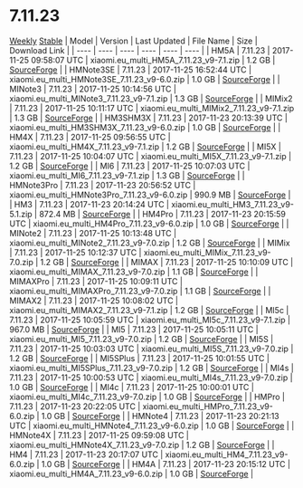 # 7.11.23
[Weekly](#Weekly)  [Stable](#Stable)
| Model | Version | Last Updated | File Name | Size | Download Link |
| ---- | ---- | ---- | ---- | ---- | ---- |
| HM5A | 7.11.23 | 2017-11-25 09:58:07 UTC | xiaomi.eu_multi_HM5A_7.11.23_v9-7.1.zip | 1.2 GB | [SourceForge](https://sourceforge.net/projects/xiaomi-eu-multilang-miui-roms/files/xiaomi.eu/MIUI-WEEKLY-RELEASES/7.11.23/xiaomi.eu_multi_HM5A_7.11.23_v9-7.1.zip/download) |
| HMNote3SE | 7.11.23 | 2017-11-25 16:52:44 UTC | xiaomi.eu_multi_HMNote3SE_7.11.23_v9-6.0.zip | 1.0 GB | [SourceForge](https://sourceforge.net/projects/xiaomi-eu-multilang-miui-roms/files/xiaomi.eu/MIUI-WEEKLY-RELEASES/7.11.23/xiaomi.eu_multi_HMNote3SE_7.11.23_v9-6.0.zip/download) |
| MINote3 | 7.11.23 | 2017-11-25 10:14:56 UTC | xiaomi.eu_multi_MINote3_7.11.23_v9-7.1.zip | 1.3 GB | [SourceForge](https://sourceforge.net/projects/xiaomi-eu-multilang-miui-roms/files/xiaomi.eu/MIUI-WEEKLY-RELEASES/7.11.23/xiaomi.eu_multi_MINote3_7.11.23_v9-7.1.zip/download) |
| MIMix2 | 7.11.23 | 2017-11-25 10:11:17 UTC | xiaomi.eu_multi_MIMix2_7.11.23_v9-7.1.zip | 1.3 GB | [SourceForge](https://sourceforge.net/projects/xiaomi-eu-multilang-miui-roms/files/xiaomi.eu/MIUI-WEEKLY-RELEASES/7.11.23/xiaomi.eu_multi_MIMix2_7.11.23_v9-7.1.zip/download) |
| HM3SHM3X | 7.11.23 | 2017-11-23 20:13:39 UTC | xiaomi.eu_multi_HM3SHM3X_7.11.23_v9-6.0.zip | 1.0 GB | [SourceForge](https://sourceforge.net/projects/xiaomi-eu-multilang-miui-roms/files/xiaomi.eu/MIUI-WEEKLY-RELEASES/7.11.23/xiaomi.eu_multi_HM3SHM3X_7.11.23_v9-6.0.zip/download) |
| HM4X | 7.11.23 | 2017-11-25 09:56:55 UTC | xiaomi.eu_multi_HM4X_7.11.23_v9-7.1.zip | 1.2 GB | [SourceForge](https://sourceforge.net/projects/xiaomi-eu-multilang-miui-roms/files/xiaomi.eu/MIUI-WEEKLY-RELEASES/7.11.23/xiaomi.eu_multi_HM4X_7.11.23_v9-7.1.zip/download) |
| MI5X | 7.11.23 | 2017-11-25 10:04:07 UTC | xiaomi.eu_multi_MI5X_7.11.23_v9-7.1.zip | 1.2 GB | [SourceForge](https://sourceforge.net/projects/xiaomi-eu-multilang-miui-roms/files/xiaomi.eu/MIUI-WEEKLY-RELEASES/7.11.23/xiaomi.eu_multi_MI5X_7.11.23_v9-7.1.zip/download) |
| MI6 | 7.11.23 | 2017-11-25 10:07:03 UTC | xiaomi.eu_multi_MI6_7.11.23_v9-7.1.zip | 1.3 GB | [SourceForge](https://sourceforge.net/projects/xiaomi-eu-multilang-miui-roms/files/xiaomi.eu/MIUI-WEEKLY-RELEASES/7.11.23/xiaomi.eu_multi_MI6_7.11.23_v9-7.1.zip/download) |
| HMNote3Pro | 7.11.23 | 2017-11-23 20:56:52 UTC | xiaomi.eu_multi_HMNote3Pro_7.11.23_v9-6.0.zip | 990.9 MB | [SourceForge](https://sourceforge.net/projects/xiaomi-eu-multilang-miui-roms/files/xiaomi.eu/MIUI-WEEKLY-RELEASES/7.11.23/xiaomi.eu_multi_HMNote3Pro_7.11.23_v9-6.0.zip/download) |
| HM3 | 7.11.23 | 2017-11-23 20:14:24 UTC | xiaomi.eu_multi_HM3_7.11.23_v9-5.1.zip | 872.4 MB | [SourceForge](https://sourceforge.net/projects/xiaomi-eu-multilang-miui-roms/files/xiaomi.eu/MIUI-WEEKLY-RELEASES/7.11.23/xiaomi.eu_multi_HM3_7.11.23_v9-5.1.zip/download) |
| HM4Pro | 7.11.23 | 2017-11-23 20:15:59 UTC | xiaomi.eu_multi_HM4Pro_7.11.23_v9-6.0.zip | 1.0 GB | [SourceForge](https://sourceforge.net/projects/xiaomi-eu-multilang-miui-roms/files/xiaomi.eu/MIUI-WEEKLY-RELEASES/7.11.23/xiaomi.eu_multi_HM4Pro_7.11.23_v9-6.0.zip/download) |
| MINote2 | 7.11.23 | 2017-11-25 10:13:48 UTC | xiaomi.eu_multi_MINote2_7.11.23_v9-7.0.zip | 1.2 GB | [SourceForge](https://sourceforge.net/projects/xiaomi-eu-multilang-miui-roms/files/xiaomi.eu/MIUI-WEEKLY-RELEASES/7.11.23/xiaomi.eu_multi_MINote2_7.11.23_v9-7.0.zip/download) |
| MIMix | 7.11.23 | 2017-11-25 10:12:37 UTC | xiaomi.eu_multi_MIMix_7.11.23_v9-7.0.zip | 1.2 GB | [SourceForge](https://sourceforge.net/projects/xiaomi-eu-multilang-miui-roms/files/xiaomi.eu/MIUI-WEEKLY-RELEASES/7.11.23/xiaomi.eu_multi_MIMix_7.11.23_v9-7.0.zip/download) |
| MIMAX | 7.11.23 | 2017-11-25 10:10:09 UTC | xiaomi.eu_multi_MIMAX_7.11.23_v9-7.0.zip | 1.1 GB | [SourceForge](https://sourceforge.net/projects/xiaomi-eu-multilang-miui-roms/files/xiaomi.eu/MIUI-WEEKLY-RELEASES/7.11.23/xiaomi.eu_multi_MIMAX_7.11.23_v9-7.0.zip/download) |
| MIMAXPro | 7.11.23 | 2017-11-25 10:09:11 UTC | xiaomi.eu_multi_MIMAXPro_7.11.23_v9-7.0.zip | 1.1 GB | [SourceForge](https://sourceforge.net/projects/xiaomi-eu-multilang-miui-roms/files/xiaomi.eu/MIUI-WEEKLY-RELEASES/7.11.23/xiaomi.eu_multi_MIMAXPro_7.11.23_v9-7.0.zip/download) |
| MIMAX2 | 7.11.23 | 2017-11-25 10:08:02 UTC | xiaomi.eu_multi_MIMAX2_7.11.23_v9-7.1.zip | 1.2 GB | [SourceForge](https://sourceforge.net/projects/xiaomi-eu-multilang-miui-roms/files/xiaomi.eu/MIUI-WEEKLY-RELEASES/7.11.23/xiaomi.eu_multi_MIMAX2_7.11.23_v9-7.1.zip/download) |
| MI5c | 7.11.23 | 2017-11-25 10:05:59 UTC | xiaomi.eu_multi_MI5c_7.11.23_v9-7.1.zip | 967.0 MB | [SourceForge](https://sourceforge.net/projects/xiaomi-eu-multilang-miui-roms/files/xiaomi.eu/MIUI-WEEKLY-RELEASES/7.11.23/xiaomi.eu_multi_MI5c_7.11.23_v9-7.1.zip/download) |
| MI5 | 7.11.23 | 2017-11-25 10:05:11 UTC | xiaomi.eu_multi_MI5_7.11.23_v9-7.0.zip | 1.2 GB | [SourceForge](https://sourceforge.net/projects/xiaomi-eu-multilang-miui-roms/files/xiaomi.eu/MIUI-WEEKLY-RELEASES/7.11.23/xiaomi.eu_multi_MI5_7.11.23_v9-7.0.zip/download) |
| MI5S | 7.11.23 | 2017-11-25 10:03:03 UTC | xiaomi.eu_multi_MI5S_7.11.23_v9-7.0.zip | 1.2 GB | [SourceForge](https://sourceforge.net/projects/xiaomi-eu-multilang-miui-roms/files/xiaomi.eu/MIUI-WEEKLY-RELEASES/7.11.23/xiaomi.eu_multi_MI5S_7.11.23_v9-7.0.zip/download) |
| MI5SPlus | 7.11.23 | 2017-11-25 10:01:55 UTC | xiaomi.eu_multi_MI5SPlus_7.11.23_v9-7.0.zip | 1.2 GB | [SourceForge](https://sourceforge.net/projects/xiaomi-eu-multilang-miui-roms/files/xiaomi.eu/MIUI-WEEKLY-RELEASES/7.11.23/xiaomi.eu_multi_MI5SPlus_7.11.23_v9-7.0.zip/download) |
| MI4s | 7.11.23 | 2017-11-25 10:00:53 UTC | xiaomi.eu_multi_MI4s_7.11.23_v9-7.0.zip | 1.0 GB | [SourceForge](https://sourceforge.net/projects/xiaomi-eu-multilang-miui-roms/files/xiaomi.eu/MIUI-WEEKLY-RELEASES/7.11.23/xiaomi.eu_multi_MI4s_7.11.23_v9-7.0.zip/download) |
| MI4c | 7.11.23 | 2017-11-25 10:00:01 UTC | xiaomi.eu_multi_MI4c_7.11.23_v9-7.0.zip | 1.0 GB | [SourceForge](https://sourceforge.net/projects/xiaomi-eu-multilang-miui-roms/files/xiaomi.eu/MIUI-WEEKLY-RELEASES/7.11.23/xiaomi.eu_multi_MI4c_7.11.23_v9-7.0.zip/download) |
| HMPro | 7.11.23 | 2017-11-23 20:22:05 UTC | xiaomi.eu_multi_HMPro_7.11.23_v9-6.0.zip | 1.0 GB | [SourceForge](https://sourceforge.net/projects/xiaomi-eu-multilang-miui-roms/files/xiaomi.eu/MIUI-WEEKLY-RELEASES/7.11.23/xiaomi.eu_multi_HMPro_7.11.23_v9-6.0.zip/download) |
| HMNote4 | 7.11.23 | 2017-11-23 20:21:13 UTC | xiaomi.eu_multi_HMNote4_7.11.23_v9-6.0.zip | 1.0 GB | [SourceForge](https://sourceforge.net/projects/xiaomi-eu-multilang-miui-roms/files/xiaomi.eu/MIUI-WEEKLY-RELEASES/7.11.23/xiaomi.eu_multi_HMNote4_7.11.23_v9-6.0.zip/download) |
| HMNote4X | 7.11.23 | 2017-11-25 09:59:08 UTC | xiaomi.eu_multi_HMNote4X_7.11.23_v9-7.0.zip | 1.2 GB | [SourceForge](https://sourceforge.net/projects/xiaomi-eu-multilang-miui-roms/files/xiaomi.eu/MIUI-WEEKLY-RELEASES/7.11.23/xiaomi.eu_multi_HMNote4X_7.11.23_v9-7.0.zip/download) |
| HM4 | 7.11.23 | 2017-11-23 20:17:07 UTC | xiaomi.eu_multi_HM4_7.11.23_v9-6.0.zip | 1.0 GB | [SourceForge](https://sourceforge.net/projects/xiaomi-eu-multilang-miui-roms/files/xiaomi.eu/MIUI-WEEKLY-RELEASES/7.11.23/xiaomi.eu_multi_HM4_7.11.23_v9-6.0.zip/download) |
| HM4A | 7.11.23 | 2017-11-23 20:15:12 UTC | xiaomi.eu_multi_HM4A_7.11.23_v9-6.0.zip | 1.0 GB | [SourceForge](https://sourceforge.net/projects/xiaomi-eu-multilang-miui-roms/files/xiaomi.eu/MIUI-WEEKLY-RELEASES/7.11.23/xiaomi.eu_multi_HM4A_7.11.23_v9-6.0.zip/download) |
